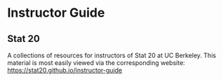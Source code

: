 # Instructor Guide
## Stat 20

A collections of resources for instructors of Stat 20 at UC Berkeley. This material is most easily viewed via the corresponding website: <https://stat20.github.io/instructor-guide>